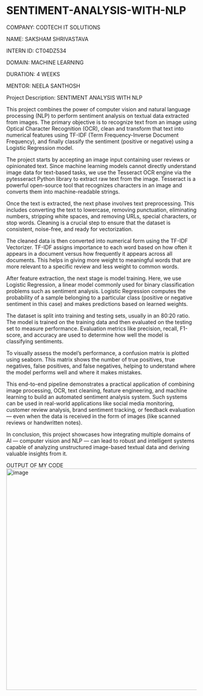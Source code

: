 # SENTIMENT-ANALYSIS-WITH-NLP

COMPANY: CODTECH IT SOLUTIONS

NAME: SAKSHAM SHRIVASTAVA

INTERN ID: CT04DZ534

DOMAIN: MACHINE LEARNING 

DURATION: 4 WEEKS

MENTOR: NEELA SANTHOSH

Project Description: SENTIMENT
ANALYSIS WITH
NLP

This project combines the power of computer vision and natural language processing (NLP) to perform sentiment analysis on textual data extracted from images. The primary objective is to recognize text from an image using Optical Character Recognition (OCR), clean and transform that text into numerical features using TF-IDF (Term Frequency-Inverse Document Frequency), and finally classify the sentiment (positive or negative) using a Logistic Regression model.

The project starts by accepting an image input containing user reviews or opinionated text. Since machine learning models cannot directly understand image data for text-based tasks, we use the Tesseract OCR engine via the pytesseract Python library to extract raw text from the image. Tesseract is a powerful open-source tool that recognizes characters in an image and converts them into machine-readable strings.

Once the text is extracted, the next phase involves text preprocessing. This includes converting the text to lowercase, removing punctuation, eliminating numbers, stripping white spaces, and removing URLs, special characters, or stop words. Cleaning is a crucial step to ensure that the dataset is consistent, noise-free, and ready for vectorization.

The cleaned data is then converted into numerical form using the TF-IDF Vectorizer. TF-IDF assigns importance to each word based on how often it appears in a document versus how frequently it appears across all documents. This helps in giving more weight to meaningful words that are more relevant to a specific review and less weight to common words.

After feature extraction, the next stage is model training. Here, we use Logistic Regression, a linear model commonly used for binary classification problems such as sentiment analysis. Logistic Regression computes the probability of a sample belonging to a particular class (positive or negative sentiment in this case) and makes predictions based on learned weights.

The dataset is split into training and testing sets, usually in an 80:20 ratio. The model is trained on the training data and then evaluated on the testing set to measure performance. Evaluation metrics like precision, recall, F1-score, and accuracy are used to determine how well the model is classifying sentiments.

To visually assess the model’s performance, a confusion matrix is plotted using seaborn. This matrix shows the number of true positives, true negatives, false positives, and false negatives, helping to understand where the model performs well and where it makes mistakes.

This end-to-end pipeline demonstrates a practical application of combining image processing, OCR, text cleaning, feature engineering, and machine learning to build an automated sentiment analysis system. Such systems can be used in real-world applications like social media monitoring, customer review analysis, brand sentiment tracking, or feedback evaluation — even when the data is received in the form of images (like scanned reviews or handwritten notes).

In conclusion, this project showcases how integrating multiple domains of AI — computer vision and NLP — can lead to robust and intelligent systems capable of analyzing unstructured image-based textual data and deriving valuable insights from it.

OUTPUT OF MY CODE 
<img width="617" height="586" alt="image" src="https://github.com/user-attachments/assets/49da73e6-95d1-4762-abcc-a7c92184745d" />

